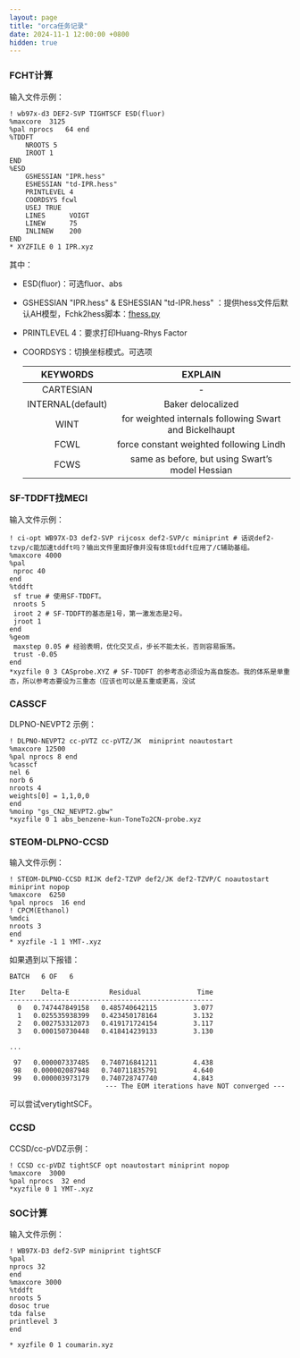 ```yaml
---
layout: page
title: "orca任务记录"
date: 2024-11-1 12:00:00 +0800
hidden: true
---
```


### FCHT计算

输入文件示例：

~~~
! wb97x-d3 DEF2-SVP TIGHTSCF ESD(fluor) 
%maxcore  3125
%pal nprocs   64 end
%TDDFT 
    NROOTS 5 
    IROOT 1 
END 
%ESD 
    GSHESSIAN "IPR.hess" 
    ESHESSIAN "td-IPR.hess" 
    PRINTLEVEL 4
    COORDSYS fcwl
    USEJ TRUE
    LINES      VOIGT
    LINEW      75
    INLINEW    200
END 
* XYZFILE 0 1 IPR.xyz
~~~

其中：
 - ESD(fluor)：可选fluor、abs
 - GSHESSIAN "IPR.hess" & ESHESSIAN "td-IPR.hess" ：提供hess文件后默认AH模型，Fchk2hess脚本：[fhess.py](https://pub-ec46b9a843f44891acf04d27fddf97e0.r2.dev/2024/11/fhess.py)
 - PRINTLEVEL 4：要求打印Huang-Rhys Factor
 - COORDSYS：切换坐标模式。可选项
  
   |     KEYWORDS      |                        EXPLAIN                         |
   | :---------------: | :----------------------------------------------------: |
   |     CARTESIAN     |                           -                            |
   | INTERNAL(default) |                   Baker delocalized                    |
   |       WINT        | for weighted internals following Swart and Bickelhaupt |
   |       FCWL        |        force constant weighted following Lindh         |
   |       FCWS        |    same as before, but using Swart’s model Hessian     |

### SF-TDDFT找MECI

输入文件示例：

~~~
! ci-opt WB97X-D3 def2-SVP rijcosx def2-SVP/c miniprint # 话说def2-tzvp/c能加速tddft吗？输出文件里面好像并没有体现tddft应用了/C辅助基组。
%maxcore 4000
%pal
 nproc 40
end
%tddft
 sf true # 使用SF-TDDFT。
 nroots 5
 iroot 2 # SF-TDDFT的基态是1号，第一激发态是2号。
 jroot 1
end
%geom
 maxstep 0.05 # 经验表明，优化交叉点，步长不能太长，否则容易振荡。
 trust -0.05
end
*xyzfile 0 3 CASprobe.XYZ # SF-TDDFT 的参考态必须设为高自旋态。我的体系是单重态，所以参考态要设为三重态（应该也可以是五重或更高，没试
~~~

### CASSCF

DLPNO-NEVPT2 示例：
~~~
! DLPNO-NEVPT2 cc-pVTZ cc-pVTZ/JK  miniprint noautostart
%maxcore 12500
%pal nprocs 8 end
%casscf
nel 6
norb 6
nroots 4
weights[0] = 1,1,0,0
end
%moinp "gs_CN2_NEVPT2.gbw"
*xyzfile 0 1 abs_benzene-kun-ToneTo2CN-probe.xyz
~~~
### STEOM-DLPNO-CCSD
输入文件示例：
~~~
! STEOM-DLPNO-CCSD RIJK def2-TZVP def2/JK def2-TZVP/C noautostart miniprint nopop
%maxcore  6250
%pal nprocs  16 end
! CPCM(Ethanol)
%mdci
nroots 3
end
* xyzfile -1 1 YMT-.xyz
~~~

如果遇到以下报错：
~~~
BATCH   6 OF   6

Iter    Delta-E          Residual              Time
---------------------------------------------------
  0   0.747447849158   0.485740642115         3.077
  1   0.025535938399   0.423450178164         3.132
  2   0.002753312073   0.419171724154         3.117
  3   0.000150730448   0.418414239133         3.130

...

 97   0.000007337485   0.740716841211         4.438
 98   0.000002087948   0.740711835791         4.640
 99   0.000003973179   0.740728747740         4.843
                        --- The EOM iterations have NOT converged ---
~~~
可以尝试verytightSCF。

### CCSD

CCSD/cc-pVDZ示例：
~~~
! CCSD cc-pVDZ tightSCF opt noautostart miniprint nopop
%maxcore  3000
%pal nprocs  32 end
*xyzfile 0 1 YMT-.xyz
~~~

### SOC计算
输入文件示例：
~~~
! WB97X-D3 def2-SVP miniprint tightSCF
%pal
nprocs 32
end
%maxcore 3000
%tddft
nroots 5
dosoc true
tda false
printlevel 3
end

* xyzfile 0 1 coumarin.xyz
~~~



###






